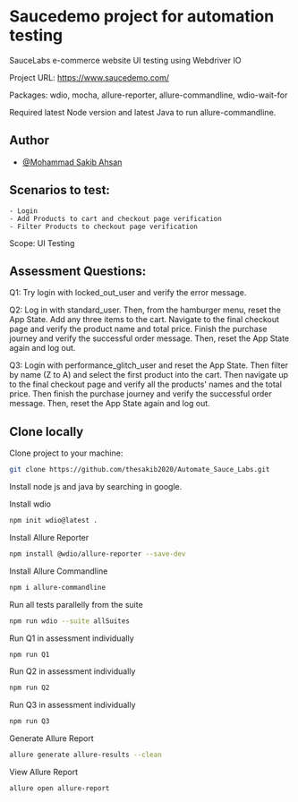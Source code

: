 # Saucedemo project for automation testing
SauceLabs e-commerce website UI testing using Webdriver IO

Project URL: https://www.saucedemo.com/

Packages: wdio, mocha, allure-reporter, allure-commandline, wdio-wait-for

Required latest Node version and latest Java to run allure-commandline.

## Author
- [@Mohammad Sakib Ahsan](https://github.com/thesakib2020)

## Scenarios to test: 

    - Login
    - Add Products to cart and checkout page verification
    - Filter Products to checkout page verification

Scope: UI Testing

## Assessment Questions:
Q1: Try login with locked_out_user and verify the error message.

Q2: Log in with standard_user. Then, from the hamburger menu, reset the App State. Add any three items to the cart. Navigate to the final checkout page and verify the product name and total price. Finish the purchase journey and verify the successful order message. Then, reset the App State again and log out.

Q3: Login with performance_glitch_user and reset the App State. Then filter by name (Z to A) and select the first product into the cart. Then navigate up to the final checkout page and verify all the products' names and the total price. Then finish the purchase journey and verify the successful order message. Then, reset the App State again and log out.


## Clone locally
Clone project to your machine:
```bash
git clone https://github.com/thesakib2020/Automate_Sauce_Labs.git
```

Install node js and java by searching in google.

Install wdio
```bash
npm init wdio@latest .
```
Install Allure Reporter
```bash
npm install @wdio/allure-reporter --save-dev
```
Install Allure Commandline
```bash
npm i allure-commandline
```
Run all tests parallelly from the suite
```bash
npm run wdio --suite allSuites
```
Run Q1 in assessment individually
```bash
npm run Q1
```
Run Q2 in assessment individually
```bash
npm run Q2
```
Run Q3 in assessment individually
```bash
npm run Q3
```
Generate Allure Report
```bash
allure generate allure-results --clean
```
View Allure Report
```bash
allure open allure-report

